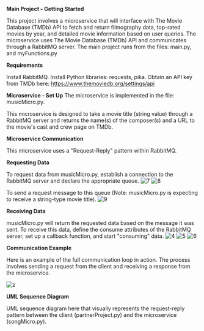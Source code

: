 **Main Project - Getting Started**

This project involves a microservice that will interface with The Movie Database (TMDb) API to fetch and return filmography data, top-rated movies by year, and detailed movie information based on user queries. The microservice uses The Movie Database (TMDb) API and communicates through a RabbitMQ server. The main project runs from the files: main.py, and myFunctions.py

**Requirements**

Install RabbitMQ.
Install Python libraries: requests, pika.
Obtain an API key from TMDb here: https://www.themoviedb.org/settings/api

**Microservice - Set Up**
The microservice is implemented in the file: musicMicro.py.

This microservice is designed to take a movie title (string value) through a RabbitMQ server and returns the name(s) of the composer(s) and a URL to the movie's cast and crew page on TMDb.

**Microservice Communication**

This microservice uses a "Request-Reply" pattern within RabbitMQ.

**Requesting Data**

To request data from musicMicro.py, establish a connection to the RabbitMQ server and declare the appropriate queue.
![7](https://github.com/prabhash42/Myproject/assets/114190627/2b868971-03d8-4719-b7f5-58e47b676fef)
![8](https://github.com/prabhash42/Myproject/assets/114190627/7d142982-bbd8-4316-b4bd-f5dea4325a87)

To send a request message to this queue (Note: musicMicro.py is expecting to receive a string-type movie title).
![9](https://github.com/prabhash42/Myproject/assets/114190627/e01ee7eb-2d99-4c57-b605-e14515633708)

**Receiving Data**

musicMicro.py will return the requested data based on the message it was sent. To receive this data, define the consume attributes of the RabbitMQ server, set up a callback function, and start "consuming" data.
![4](https://github.com/prabhash42/Myproject/assets/114190627/ae05cfc9-d626-43c2-81be-7624b632ceac)
![5](https://github.com/prabhash42/Myproject/assets/114190627/8199c243-c7a0-4ef3-b05c-dbed45d1d0b3)
![6](https://github.com/prabhash42/Myproject/assets/114190627/580e16c4-0b59-4305-97a9-5d45b13d3436)

**Communication Example**

Here is an example of the full communication loop in action. The process involves sending a request from the client and receiving a response from the microservice.

![z](https://github.com/prabhash42/Myproject/assets/114190627/e7d4c7b6-8928-40fc-903c-06311f41fe6c)

**UML Sequence Diagram**

UML sequence diagram here that visually represents the request-reply pattern between the client (partnerProject.py) and the microservice (songMicro.py).
